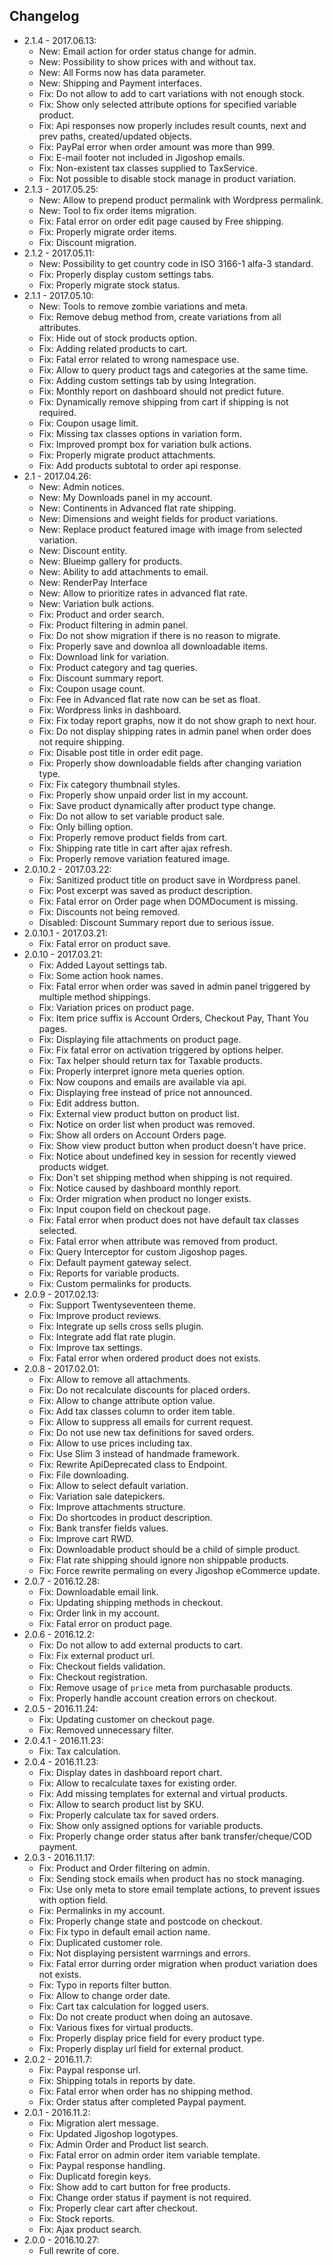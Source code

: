 ## Changelog
* 2.1.4 - 2017.06.13:
    * New: Email action for order status change for admin.
    * New: Possibility to show prices with and without tax.
    * New: All Forms now has data parameter.
    * New: Shipping and Payment interfaces.
    * Fix: Do not allow to add to cart variations with not enough stock.
    * Fix: Show only selected attribute options for specified variable product.
    * Fix: Api responses now properly includes result counts, next and prev paths, created/updated objects.
    * Fix: PayPal error when order amount was more than 999.
    * Fix: E-mail footer not included in Jigoshop emails.
    * Fix: Non-existent tax classes supplied to TaxService.
    * Fix: Not possible to disable stock manage in product variation.
* 2.1.3 - 2017.05.25:
    * New: Allow to prepend product permalink with Wordpress permalink.
    * New: Tool to fix order items migration.
    * Fix: Fatal error on order edit page caused by Free shipping.
    * Fix: Properly migrate order items.
    * Fix: Discount migration.
* 2.1.2 - 2017.05.11:
    * New: Possibility to get country code in ISO 3166-1 alfa-3 standard.
    * Fix: Properly display custom settings tabs.
    * Fix: Properly migrate stock status.
* 2.1.1 - 2017.05.10:
    * New: Tools to remove zombie variations and meta.
    * Fix: Remove debug method from, create variations from all attributes.
    * Fix: Hide out of stock products option.
    * Fix: Adding related products to cart.
    * Fix: Fatal error related to wrong namespace use.
    * Fix: Allow to query product tags and categories at the same time.
    * Fix: Adding custom settings tab by using Integration.
    * Fix: Monthly report on dashboard should not predict future.
    * Fix: Dynamically remove shipping from cart if shipping is not required.
    * Fix: Coupon usage limit.
    * Fix: Missing tax classes options in variation form.
    * Fix: Improved prompt box for variation bulk actions.
    * Fix: Properly migrate product attachments.
    * Fix: Add products subtotal to order api response.
* 2.1 - 2017.04.26:
    * New: Admin notices.
    * New: My Downloads panel in my account.
    * New: Continents in Advanced flat rate shipping.
    * New: Dimensions and weight fields for product variations.
    * New: Replace product featured image with image from selected variation.
    * New: Discount entity.
    * New: Blueimp gallery for products.
    * New: Ability to add attachments to email.
    * New: RenderPay Interface
    * New: Allow to prioritize rates in advanced flat rate.
    * New: Variation bulk actions.
    * Fix: Product and order search.
    * Fix: Product filtering in admin panel.
    * Fix: Do not show migration if there is no reason to migrate.
    * Fix: Properly save and downloa all downloadable items.
    * Fix: Download link for variation.
    * Fix: Product category and tag queries.
    * Fix: Discount summary report.
    * Fix: Coupon usage count.
    * Fix: Fee in Advanced flat rate now can be set as float.
    * Fix: Wordpress links in dashboard.
    * Fix: Fix today report graphs, now it do not show graph to next hour.
    * Fix: Do not display shipping rates in admin panel when order does not require shipping.
    * Fix: Disable post title in order edit page.
    * Fix: Properly show downloadable fields after changing variation type.
    * Fix: Fix category thumbnail styles.
    * Fix: Properly show unpaid order list in my account.
    * Fix: Save product dynamically after product type change.
    * Fix: Do not allow to set variable product sale.
    * Fix: Only billing option.
    * Fix: Properly remove product fields from cart.
    * Fix: Shipping rate title in cart after ajax refresh.
    * Fix: Properly remove variation featured image.
* 2.0.10.2 - 2017.03.22:
    * Fix: Sanitized product title on product save in Wordpress panel.
    * Fix: Post excerpt was saved as product description.
    * Fix: Fatal error on Order page when DOMDocument is missing.
    * Fix: Discounts not being removed.
    * Disabled: Discount Summary report due to serious issue.
* 2.0.10.1 - 2017.03.21:
    * Fix: Fatal error on product save.
* 2.0.10 - 2017.03.21:
    * Fix: Added Layout settings tab.
    * Fix: Some action hook names.
    * Fix: Fatal error when order was saved in admin panel triggered by multiple method shippings.
    * Fix: Variation prices on product page.
    * Fix: Item price suffix is Account Orders, Checkout Pay, Thant You pages.
    * Fix: Displaying file attachments on product page.
    * Fix: Fix fatal error on activation triggered by options helper.
    * Fix: Tax helper should return tax for Taxable products.
    * Fix: Properly interpret ignore meta queries option.
    * Fix: Now coupons and emails are available via api.
    * Fix: Displaying free instead of price not announced.
    * Fix: Edit address button.
    * Fix: External view product button on product list.
    * Fix: Notice on order list when product was removed.
    * Fix: Show all orders on Account Orders page.
    * Fix: Show view product button when product doesn't have price.
    * Fix: Notice about undefined key in session for recently viewed products widget.
    * Fix: Don't set shipping method when shipping is not required.
    * Fix: Notice caused by dashboard monthly report.
    * Fix: Order migration when product no longer exists.
    * Fix: Input coupon field on checkout page.
    * Fix: Fatal error when product does not have default tax classes selected.
    * Fix: Fatal error when attribute was removed from product.
    * Fix: Query Interceptor for custom Jigoshop pages.
    * Fix: Default payment gateway select.
    * Fix: Reports for variable products.
    * Fix: Custom permalinks for products.
* 2.0.9 - 2017.02.13:
    * Fix: Support Twentyseventeen theme.
    * Fix: Improve product reviews.
    * Fix: Integrate up sells cross sells plugin.
    * Fix: Integrate add flat rate plugin.
    * Fix: Improve tax settings.
    * Fix: Fatal error when ordered product does not exists.
* 2.0.8 - 2017.02.01:
    * Fix: Allow to remove all attachments.
    * Fix: Do not recalculate discounts for placed orders.
    * Fix: Allow to change attribute option value.
    * Fix: Add tax classes column to order item table.
    * Fix: Allow to suppress all emails for current request.
    * Fix: Do not use new tax definitions for saved orders.
    * Fix: Allow to use prices including tax.
    * Fix: Use Slim 3 instead of handmade framework.
    * Fix: Rewrite ApiDeprecated class to Endpoint.
    * Fix: File downloading.
    * Fix: Allow to select default variation.
    * Fix: Variation sale datepickers.
    * Fix: Improve attachments structure.
    * Fix: Do shortcodes in product description. 
    * Fix: Bank transfer fields values.
    * Fix: Improve cart RWD.
    * Fix: Downloadable product should be a child of simple product.
    * Fix: Flat rate shipping should ignore non shippable products.
    * Fix: Force rewrite permaling on every Jigoshop eCommerce update.
* 2.0.7 - 2016.12.28:
    * Fix: Downloadable email link.
    * Fix: Updating shipping methods in checkout.
    * Fix: Order link in my account.
    * Fix: Fatal error on product page.
* 2.0.6 - 2016.12.2:
    * Fix: Do not allow to add external products to cart.
    * Fix: Fix external product url.
    * Fix: Checkout fields validation.
    * Fix: Checkout registration.
    * Fix: Remove usage of `price` meta from purchasable products.
    * Fix: Properly handle account creation errors on checkout.
* 2.0.5 - 2016.11.24:
    * Fix: Updating customer on checkout page.
    * Fix: Removed unnecessary filter.
* 2.0.4.1 - 2016.11.23:
    * Fix: Tax calculation.
* 2.0.4 - 2016.11.23:
    * Fix: Display dates in dashboard report chart.
    * Fix: Allow to recalculate taxes for existing order.
    * Fix: Add missing templates for external and virtual products.
    * Fix: Allow to search product list by SKU.
    * Fix: Properly calculate tax for saved orders.
    * Fix: Show only assigned options for variable products.
    * Fix: Properly change order status after bank transfer/cheque/COD payment.
* 2.0.3 - 2016.11.17:
    * Fix: Product and Order filtering on admin.
    * Fix: Sending stock emails when product has no stock managing.
    * Fix: Use only meta to store email template actions, to prevent issues with option field.
    * Fix: Permalinks in my account.
    * Fix: Properly change state and postcode on checkout.
    * Fix: Fix typo in default email action name.
    * Fix: Duplicated customer role.
    * Fix: Not displaying persistent warrnings and errors.
    * Fix: Fatal error durring order migration when product variation does not exists.
    * Fix: Typo in reports filter button.
    * Fix: Allow to change order date.
    * Fix: Cart tax calculation for logged users.
    * Fix: Do not create product when doing an autosave. 
    * Fix: Various fixes for virtual products.
    * Fix: Properly display price field for every product type. 
    * Fix: Properly display url field for external product.
* 2.0.2 - 2016.11.7:
    * Fix: Paypal response url.
    * Fix: Shipping totals in reports by date.
    * Fix: Fatal error when order has no shipping method.
    * Fix: Order status after completed Paypal payment.
* 2.0.1 - 2016.11.2:
    * Fix: Migration alert message.
    * Fix: Updated Jigoshop logotypes.
    * Fix: Admin Order and Product list search.
    * Fix: Fatal error on admin order item variable template.
    * Fix: Paypal response handling.
    * Fix: Duplicatd foregin keys.
    * Fix: Show add to cart button for free products.
    * Fix: Change order status if payment is not required.
    * Fix: Properly clear cart after checkout.
    * Fix: Stock reports.
    * Fix: Ajax product search.
* 2.0.0 - 2016.10.27:
    * Full rewrite of core.